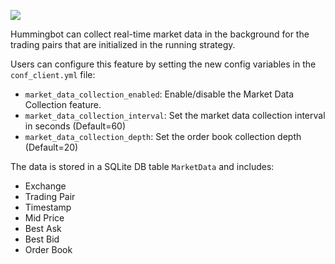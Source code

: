![](/assets/img/market-data-table.png)

Hummingbot can collect real-time market data in the background for the trading pairs that are initialized in the running strategy.

Users can configure this feature by setting the new config variables in the `conf_client.yml` file:

- `market_data_collection_enabled`: Enable/disable the Market Data Collection feature.
- `market_data_collection_interval`: Set the market data collection interval in seconds (Default=60)
- `market_data_collection_depth`: Set the order book collection depth (Default=20)

The data is stored in a SQLite DB table `MarketData` and includes:

- Exchange
- Trading Pair
- Timestamp
- Mid Price
- Best Ask
- Best Bid
- Order Book
